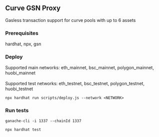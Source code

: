 ## Curve GSN Proxy
Gasless transaction support for curve pools with up to 6 assets

### Prerequisites
hardhat, npx, gsn

### Deploy
Supported main networks: eth_mainnet, bsc_mainnet, polygon_mainnet, huobi_mainnet<br />  
Supported test networks: eth_testnet, bsc_testnet, polygon_testnet, huobi_testnet
```
npx hardhat run scripts/deploy.js --network <NETWORK>
```

### Run tests
```
ganache-cli -i 1337 --chainId 1337
```
```
npx hardhat test
```

